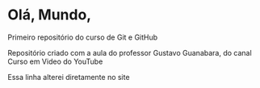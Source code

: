# Olá, Mundo,
 Primeiro repositório do curso de Git e GitHub

 Repositório criado com a aula do professor Gustavo Guanabara, do canal Curso em Video do YouTube

Essa linha alterei diretamente no site
